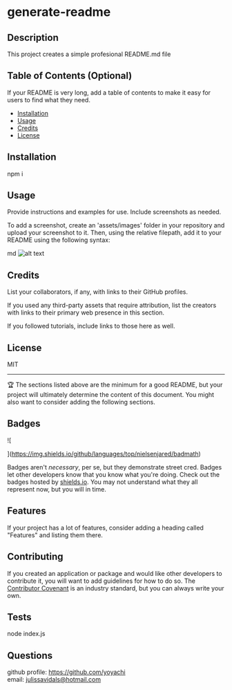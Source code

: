 # generate-readme 

  ## Description 
  
  This project creates a simple profesional README.md file 
  
  ## Table of Contents (Optional)
  
  If your README is very long, add a table of contents to make it easy for users to find what they need.
  
  * [Installation](#installation)
  * [Usage](#usage)
  * [Credits](#credits)
  * [License](#license)
  
  
  ## Installation
  
  npm i
  
  ## Usage 
  
  Provide instructions and examples for use. Include screenshots as needed.
  
  To add a screenshot, create an 'assets/images' folder in your repository and upload your screenshot to it. Then, using the relative filepath, add it to your README using the following syntax:
  
 md
  ![alt text](assets/images/screenshot.png)
 
  
  
  ## Credits
  
  List your collaborators, if any, with links to their GitHub profiles.
  
  If you used any third-party assets that require attribution, list the creators with links to their primary web presence in this section.
  
  If you followed tutorials, include links to those here as well.
  
  
  ## License
  
  MIT
  
  ---
  
  🏆 The sections listed above are the minimum for a good README, but your project will ultimately determine the content of this document. You might also want to consider adding the following sections.
  
  ## Badges
  
  ![
      
  ](https://img.shields.io/github/languages/top/nielsenjared/badmath)
  
  Badges aren't _necessary_, per se, but they demonstrate street cred. Badges let other developers know that you know what you're doing. Check out the badges hosted by [shields.io](https://shields.io/). You may not understand what they all represent now, but you will in time.
  
  
  ## Features
  
  If your project has a lot of features, consider adding a heading called "Features" and listing them there.
  
  
  ## Contributing
  
  If you created an application or package and would like other developers to contribute it, you will want to add guidelines for how to do so. The [Contributor Covenant](https://www.contributor-covenant.org/) is an industry standard, but you can always write your own.
  
  ## Tests
  
  node index.js 

  ## Questions 
  github profile:  <a href="https://github.com/yoyachi">https://github.com/yoyachi</a> <br>
  email: julissavidals@hotmail.com 
  